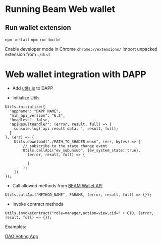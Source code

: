 # Running Beam Web wallet

## Run wallet extension

`npm install`
`npm run build`

Enable developer mode in Chrome `chrome://extensions/`
Import unpacked extension from `./dist`


# Web wallet integration with DAPP

- Add [utils.js](https://github.com/BeamMW/dapp-utils) to DAPP

- Initialize Utils

```
Utils.initialize({
  "appname": "DAPP NAME",
  "min_api_version": "6.2",
  "headless": false,
  "apiResultHandler": (error, result, full) => {
    console.log('api result data: ', result, full);
  }
}, (err) => {
    Utils.download("./PATH_TO_SHADER.wasm", (err, bytes) => {
        // subscribe to the state change event
        Utils.callApi("ev_subunsub", {ev_system_state: true}, 
          (error, result, full) => {
          
          }
        );
    })
});
```

- Call allowed methods from [BEAM Wallet API](https://github.com/BeamMW/beam/wiki/Beam-wallet-protocol-API-v6.3)

```
Utils.callApi("METHOD_NAME", PARAMS, (error, result, full) => {});
```

- Invoke contract methods

```
Utils.invokeContract("role=manager,action=view,cid=" + CID, (error, result, full) => {});
```

Examples:

[DAO Voting App](https://github.com/BeamMW/dao-voting-app)

